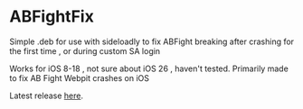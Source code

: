 # ABFightFix
Simple .deb for use with sideloadly to fix ABFight breaking after crashing for the first time , or during custom SA login

Works for iOS 8-18 , not sure about iOS 26 , haven't tested. 
Primarily made to fix AB Fight Webpit crashes on iOS

Latest release [here](https://github.com/iosabgodeveloper/ABFightFix/releases/tag/Release).
